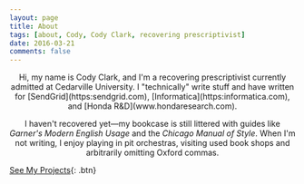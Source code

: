 ```yaml
---
layout: page
title: About
tags: [about, Cody, Cody Clark, recovering prescriptivist]
date: 2016-03-21
comments: false
---
```


<center>Hi, my name is Cody Clark, and I'm a recovering prescriptivist currently admitted at Cedarville University. I "technically" write stuff and have written for [SendGrid](https:sendgrid.com), [Informatica](https:informatica.com), and [Honda R&D](www.hondaresearch.com). 

I haven't recovered yet—my bookcase is still littered with guides like *Garner's Modern English Usage* and the *Chicago Manual of Style*. When I'm not writing, I enjoy playing in pit orchestras, visiting used book shops and arbitrarily omitting Oxford commas. </center>

[See My Projects](https://codyjtclark.github.io/projects/){: .btn}
